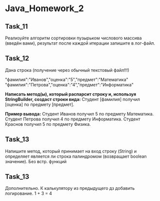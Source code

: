 # Java_Homework_2

## Task_11

Реализуйте алгоритм сортировки пузырьком числового массива (введён вами),
результат после каждой итерации запишите в лог-файл.


## Task_12

Дана строка (получение через обычный текстовый файл!!!)

"фамилия":"Иванов","оценка":"5","предмет":"Математика"
"фамилия":"Петрова","оценка":"4","предмет":"Информатика"

**Написать метод(ы), который распарсит строку и, используя StringBuilder, создаст строки вида:**
Студент [фамилия] получил [оценка] по предмету [предмет].

**Пример вывода:**
Студент Иванов получил 5 по предмету Математика.
Студент Петрова получил 4 по предмету Информатика.
Студент Краснов получил 5 по предмету Физика.


## Task_13

Напишите метод, который принимает на вход строку (String) и определяет является ли строка палиндромом (возвращает boolean значение). 
Без встр. функций


## Task_13

Дополнительно. К калькулятору из предыдущего дз добавить логирование.
1 + 3 = 4
